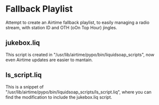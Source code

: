 # Fallback Playlist

Attempt to create an Airtime fallback playlist, to easily managing a radio stream, with station ID and OTH (oOn Top Hour) jingles.



## jukebox.liq

This script is created in "/usr/lib/airtime/pypo/bin/liquidsoap_scripts", now even Airtime updates are easier to mantain.


## ls_script.liq

This is a snippet of "/usr/lib/airtime/pypo/bin/liquidsoap_scripts/ls_script.liq", where you can find the modification to include the jukebox.liq script.

